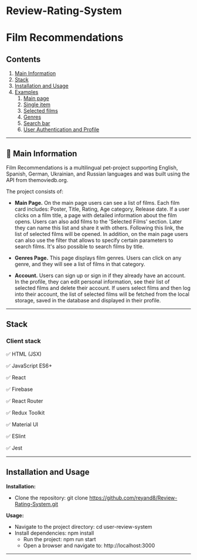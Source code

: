 # Review-Rating-System

# Film Recommendations


## Contents
1. [Main Information](#📜-Main-Information)
2. [Stack](#Stack)
3. [Installation and Usage](#Installation-and-Usage)
4. [Examples](#Examples)
    1. [Main page](#Main-page)
    2. [Single item](#Film-details)
    3. [Selected films](#Selected-films)
    4. [Genres](#Genres)
    5. [Search bar](#Search-bar)
    6. [User Authentication and Profile](#User-Authentication-and-Profile)


____

## 📜 Main Information

Film Recommendations is a multilingual pet-project supporting English, Spanish,
German, Ukrainian, and Russian languages and was built using the API from themoviedb.org.

The project consists of:
- **Main Page.** On the main page users can see a list of films.
  Each film card includes: Poster, Title, Rating, Age category, Release date.
  If a user clicks on a film title, a page with detailed information about the film opens.
  Users can also add films to the 'Selected Films' section. Later they can name this list
  and share it with others. Following this link, the list of selected films will be opened.
  In addition, on the main page users can also use the filter that allows to specify certain
  parameters to search films. It's also possible to search films by title.

- **Genres Page.** This page displays film genres. Users can click on any genre, and they will see
  a list of films in that category.

- **Account.** Users can sign up or sign in if they already have an account.
  In the profile, they can edit personal information, see their list of selected films and delete
  their account. If users select films and then log into their account, the list of selected films
  will be fetched from the local storage, saved in the database and displayed in their profile.

____

## Stack

### Client stack

✅ HTML (JSX)

✅ JavaScript ES6+

✅ React

✅ Firebase

✅ React Router

✅ Redux Toolkit

✅ Material UI

✅ ESlint

✅ Jest

____

## Installation and Usage

**Installation:**

* Clone the repository: git clone https://github.com/reyand8/Review-Rating-System.git

**Usage:**

- Navigate to the project directory: cd user-review-system
- Install dependencies: npm install
    - Run the project: npm run start
    - Open a browser and navigate to: http://localhost:3000
  
____

